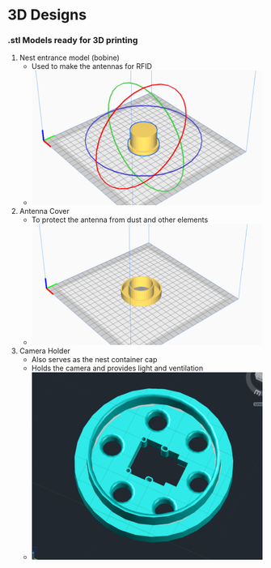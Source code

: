 # 3D Designs

### .stl Models ready for 3D printing

1. Nest entrance model (bobine)
   * Used to make the antennas for RFID
   * ![ScreenShot20220213at21219PM.png](./assets/Screen%20Shot%202022-02-13%20at%202.12.19%20PM.png)
2. Antenna Cover
   * To protect the antenna from dust and other elements
   * ![ScreenShot20220213at21147PM.png](./assets/1644779607403-Screen%20Shot%202022-02-13%20at%202.11.47%20PM.png)
3. Camera Holder
   * Also serves as the nest container cap
   * Holds the camera and provides light and ventilation
   * ![ScreenShot20220216at55246PM.png](./assets/Screen%20Shot%202022-02-16%20at%205.52.46%20PM.png)
